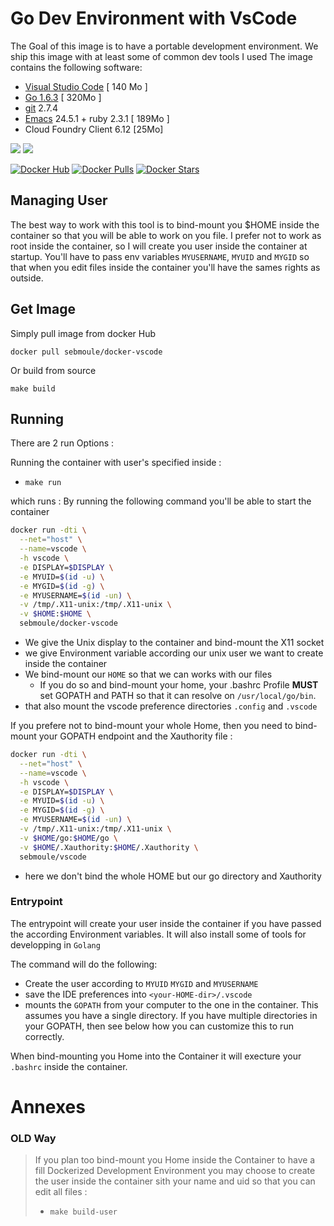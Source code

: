 # Go Dev Environment with VsCode

The Goal of this image is to have a portable development environment.
We ship this image with at least some of common dev tools I used
The image contains the following software:


- [Visual Studio Code](https://code.visualstudio.com/) [ 140 Mo ]
- [Go 1.6.3](https://golang.org/) [ 320Mo ]
- [git]() 2.7.4
- [Emacs]() 24.5.1 + ruby 2.3.1 [ 189Mo ]
- Cloud Foundry Client 6.12 [25Mo]

[![](https://images.microbadger.com/badges/version/sebmoule/docker-vscode.svg)](http://microbadger.com/images/sebmoule/docker-vscode "Get your own version badge on microbadger.com")
[![](https://images.microbadger.com/badges/image/sebmoule/docker-vscode.svg)](http://microbadger.com/images/sebmoule/docker-vscode "Get your own image badge on microbadger.com")

[![Docker Hub](https://img.shields.io/badge/docker-ready-blue.svg)](https://hub.docker.com/r/sebmoule/docker-vscode/)
[![Docker Pulls](https://img.shields.io/docker/pulls/sebmoule/docker-vscode.svg?maxAge=2592000)]()
[![Docker Stars](https://img.shields.io/docker/stars/sebmoule/docker-vscode.svg?maxAge=2592000)]()


## Managing User

The best way to work with this tool is to bind-mount you $HOME inside the container so that you will be 
able to work on you file.
I prefer not to work as root inside the container, so I will create you user inside the container at startup.
You'll have to pass env variables `MYUSERNAME`, `MYUID` and `MYGID` so that when you edit files inside the container you'll have the sames rights as outside.

## Get Image

Simply pull image from docker Hub
```
docker pull sebmoule/docker-vscode
```

Or build from source 
```
make build
```

## Running

There are 2 run Options :

Running the container with user's specified inside :
  - `make run`

which runs :
By running the following command you'll be able to start the container

```bash
docker run -dti \
  --net="host" \
  --name=vscode \
  -h vscode \
  -e DISPLAY=$DISPLAY \
  -e MYUID=$(id -u) \
  -e MYGID=$(id -g) \
  -e MYUSERNAME=$(id -un) \
  -v /tmp/.X11-unix:/tmp/.X11-unix \
  -v $HOME:$HOME \
  sebmoule/docker-vscode
```

- We give the Unix display to the container and bind-mount the X11 socket
- we give Environment variable according our unix user we want to create inside the container
- We bind-mount our `HOME` so that we can works with our files
  - If you do so and bind-mount your home, your .bashrc Profile **MUST** set GOPATH and PATH so that it can resolve on `/usr/local/go/bin`.
- that also mount the vscode preference directories `.config` and `.vscode`

If you prefere not to bind-mount your whole Home, then you need to bind-mount your GOPATH endpoint and the Xauthority file :

```bash
docker run -dti \
  --net="host" \
  --name=vscode \
  -h vscode \
  -e DISPLAY=$DISPLAY \
  -e MYUID=$(id -u) \
  -e MYGID=$(id -g) \
  -e MYUSERNAME=$(id -un) \
  -v /tmp/.X11-unix:/tmp/.X11-unix \
  -v $HOME/go:$HOME/go \
  -v $HOME/.Xauthority:$HOME/.Xauthority \
  sebmoule/vscode
```

- here we don't bind the whole HOME but our go directory and Xauthority

### Entrypoint

The entrypoint will create your user inside the container if you have passed the according Environment variables.
It will also install some of tools for developping in `Golang`

The command will do the following:

- Create the user according to `MYUID` `MYGID` and `MYUSERNAME`
- save the IDE preferences into `<your-HOME-dir>/.vscode`
- mounts the `GOPATH` from your computer to the one in the container. This
assumes you have a single directory. If you have multiple directories in your
GOPATH, then see below how you can customize this to run correctly.

When bind-mounting you Home into the Container it will execture your `.bashrc` inside the container.



# Annexes

### OLD Way
>If you plan too bind-mount you Home inside the Container to have a fill Dockerized Development Environment you may choose to create the user inside the container sith your name and uid so that you can edit all files :
>  - `make build-user`

